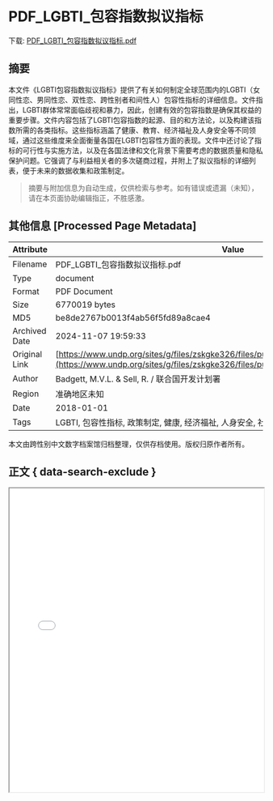 # PDF_LGBTI_包容指数拟议指标

<!-- tcd_download_link -->
下载: <a href="../PDF_LGBTI_包容指数拟议指标.pdf" download>PDF_LGBTI_包容指数拟议指标.pdf</a>
<!-- tcd_download_link_end -->

## 摘要

<!-- tcd_abstract -->
本文件《LGBTI包容指数拟议指标》提供了有关如何制定全球范围内的LGBTI（女同性恋、男同性恋、双性恋、跨性别者和间性人）包容性指标的详细信息。文件指出，LGBTI群体常常面临歧视和暴力，因此，创建有效的包容指数是确保其权益的重要步骤。文件内容包括了LGBTI包容指数的起源、目的和方法论，以及构建该指数所需的各类指标。这些指标涵盖了健康、教育、经济福祉及人身安全等不同领域，通过这些维度来全面衡量各国在LGBTI包容性方面的表现。文件中还讨论了指标的可行性与实施方法，以及在各国法律和文化背景下需要考虑的数据质量和隐私保护问题。它强调了与利益相关者的多次磋商过程，并附上了拟议指标的详细列表，便于未来的数据收集和政策制定。

<!-- tcd_abstract_end -->

> 摘要与附加信息为自动生成，仅供检索与参考。如有错误或遗漏（未知），请在本页面协助编辑指正，不胜感激。

## 其他信息 [Processed Page Metadata]

| Attribute       | Value                                  |
|-----------------|----------------------------------------|
| Filename        | PDF_LGBTI_包容指数拟议指标.pdf                             |
| Type            | document                                 |
| Format          | PDF Document                               |
| Size            | 6770019 bytes                           |
| MD5             | be8de2767b0013f4ab56f5fd89a8cae4                                  |
| Archived Date   | 2024-11-07 19:59:33                             |
| Original Link   | [https://www.undp.org/sites/g/files/zskgke326/files/publications/CHINESE_LGBTI_index.pdf](https://www.undp.org/sites/g/files/zskgke326/files/publications/CHINESE_LGBTI_index.pdf)                         |
| Author          | Badgett, M.V.L. & Sell, R. / 联合国开发计划署                               |
| Region          | 准确地区未知                               |
| Date            | 2018-01-01                                 |
| Tags            | LGBTI, 包容性指标, 政策制定, 健康, 经济福祉, 人身安全, 社会歧视, 数据收集                                 |

本文由跨性别中文数字档案馆归档整理，仅供存档使用。版权归原作者所有。


## 正文 { data-search-exclude }

<!-- tcd_main_text -->
<iframe src="../PDF_LGBTI_包容指数拟议指标.pdf" width="100%" height="600px">
    <p>无法显示PDF，请下载查看。</p>
</iframe>
<!-- tcd_main_text_end -->

